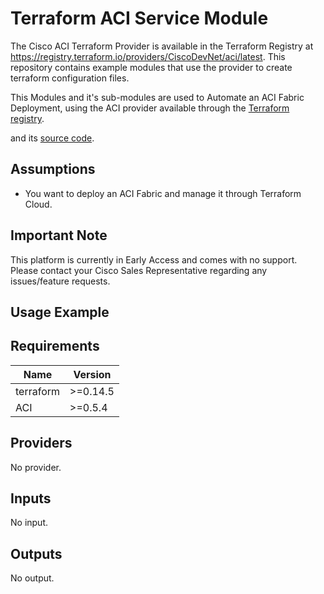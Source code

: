 # Terraform ACI Service Module

The Cisco ACI Terraform Provider is available in the Terraform Registry at <https://registry.terraform.io/providers/CiscoDevNet/aci/latest>.  This repository contains example modules that use the provider to create terraform configuration files.

This Modules and it's sub-modules are used to Automate an ACI Fabric Deployment, using the ACI provider available through the [Terraform registry](<https://registry.terraform.io/providers/CiscoDevNet/aci/latest>).
<!-- Inspired by and adapted from [this doc](https://registry.terraform.io/providers/CiscoDevNet/aci/latest) -->
and its [source code](<https://github.com/CiscoDevNet/terraform-provider-aci>).

## Assumptions

* You want to deploy an ACI Fabric and manage it through Terraform Cloud.

## Important Note

This platform is currently in Early Access and comes with no support.  Please contact your Cisco Sales Representative regarding any issues/feature requests.

## Usage Example

<!-- BEGINNING OF PRE-COMMIT-TERRAFORM DOCS HOOK -->
## Requirements

| Name | Version |
|------|---------|
| terraform | >=0.14.5 |
| ACI | >=0.5.4 |

## Providers

No provider.

## Inputs

No input.

## Outputs

No output.

<!-- END OF PRE-COMMIT-TERRAFORM DOCS HOOK -->